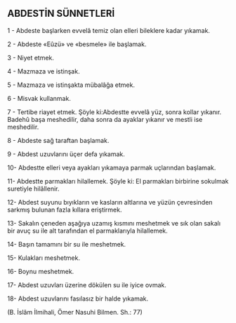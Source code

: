 ## ABDESTİN SÜNNETLERİ

1 - Abdeste başlarken evvelâ temiz olan elleri bileklere kadar yıkamak.

2 - Abdeste «Eûzü» ve «besmele» ile başla­mak.

3 - Niyet etmek.

4 - Mazmaza ve istinşak.

5 - Mazmaza ve istinşakta mübalâğa etmek.

6 - Misvak kullanmak.

7 - Tertibe riayet etmek. Şöyle ki:Abdestte evvelâ yüz, sonra kollar yıkanır. Badehû başa meshedilir, daha sonra da ayaklar yıkanır ve mestli ise meshedilir.

8 - Abdeste sağ taraftan başlamak.

9 - Abdest uzuvlarını üçer defa yıkamak.

10- Abdestte elleri veya ayakları yıkama­ya parmak uçlarından başlamak.

11- Abdestte parmakları hilallemek. Şöyle ki: El parmakları birbirine sokulmak suretiyle hilâllenir.

12- Abdest suyunu bıyıkların ve kasların altlarına ve yüzün çevresinden sarkmış bulunan fazla kıllara eriştirmek.

13- Sakalın çeneden aşağıya uzamış kıs­mını meshetmek ve sık olan sakalı bir avuç su ile alt tarafından el parmaklarıyla hilallemek.

14- Başın tamamını bir su ile meshetmek.

15- Kulakları meshetmek.

16- Boynu meshetmek.

17- Abdest uzuvları üzerine dökülen su ile iyice ovmak.

18- Abdest uzuvlarını fasılasız bir halde yıkamak.

(B. İslâm İlmihali, Ömer Nasuhi Bilmen. Sh.: 77)
